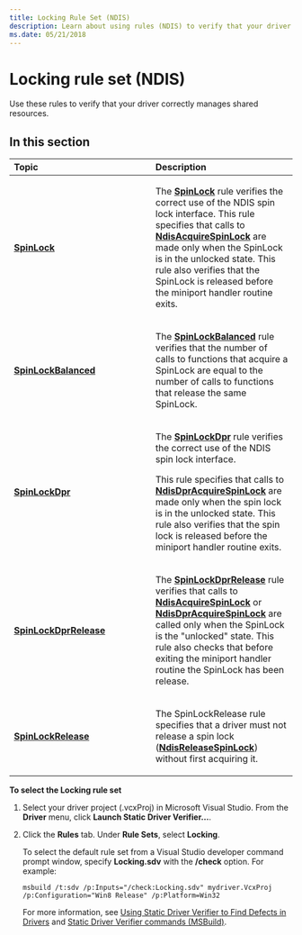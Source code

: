 ```yaml
---
title: Locking Rule Set (NDIS)
description: Learn about using rules (NDIS) to verify that your driver correctly manages shared resources, and how to select the Locking rule set.
ms.date: 05/21/2018
---
```


# Locking rule set (NDIS)


Use these rules to verify that your driver correctly manages shared resources.

## In this section


<table>
<colgroup>
<col width="50%" />
<col width="50%" />
</colgroup>
<thead>
<tr class="header">
<th align="left">Topic</th>
<th align="left">Description</th>
</tr>
</thead>
<tbody>
<tr class="odd">
<td align="left"><p><a href="ndis-spinlock.md" data-raw-source="[&lt;strong&gt;SpinLock&lt;/strong&gt;](ndis-spinlock.md)"><strong>SpinLock</strong></a></p></td>
<td align="left"><p>The <a href="ndis-spinlock.md" data-raw-source="[&lt;strong&gt;SpinLock&lt;/strong&gt;](ndis-spinlock.md)"><strong>SpinLock</strong></a> rule verifies the correct use of the NDIS spin lock interface. This rule specifies that calls to <a href="/windows-hardware/drivers/ddi/ndis/nf-ndis-ndisacquirespinlock" data-raw-source="[&lt;strong&gt;NdisAcquireSpinLock&lt;/strong&gt;](/windows-hardware/drivers/ddi/ndis/nf-ndis-ndisacquirespinlock)"><strong>NdisAcquireSpinLock</strong></a> are made only when the SpinLock is in the unlocked state. This rule also verifies that the SpinLock is released before the miniport handler routine exits.</p></td>
</tr>
<tr class="even">
<td align="left"><p><a href="ndis-spinlockbalanced.md" data-raw-source="[&lt;strong&gt;SpinLockBalanced&lt;/strong&gt;](ndis-spinlockbalanced.md)"><strong>SpinLockBalanced</strong></a></p></td>
<td align="left"><p>The <a href="ndis-spinlockbalanced.md" data-raw-source="[&lt;strong&gt;SpinLockBalanced&lt;/strong&gt;](ndis-spinlockbalanced.md)"><strong>SpinLockBalanced</strong></a> rule verifies that the number of calls to functions that acquire a SpinLock are equal to the number of calls to functions that release the same SpinLock.</p></td>
</tr>
<tr class="odd">
<td align="left"><p><a href="ndis-spinlockdpr.md" data-raw-source="[&lt;strong&gt;SpinLockDpr&lt;/strong&gt;](ndis-spinlockdpr.md)"><strong>SpinLockDpr</strong></a></p></td>
<td align="left"><p>The <a href="ndis-spinlockdpr.md" data-raw-source="[&lt;strong&gt;SpinLockDpr&lt;/strong&gt;](ndis-spinlockdpr.md)"><strong>SpinLockDpr</strong></a> rule verifies the correct use of the NDIS spin lock interface.</p>
<p>This rule specifies that calls to <a href="/windows-hardware/drivers/ddi/ndis/nf-ndis-ndisdpracquirespinlock" data-raw-source="[&lt;strong&gt;NdisDprAcquireSpinLock&lt;/strong&gt;](/windows-hardware/drivers/ddi/ndis/nf-ndis-ndisdpracquirespinlock)"><strong>NdisDprAcquireSpinLock</strong></a> are made only when the spin lock is in the unlocked state. This rule also verifies that the spin lock is released before the miniport handler routine exits.</p></td>
</tr>
<tr class="even">
<td align="left"><p><a href="ndis-spinlockdprrelease.md" data-raw-source="[&lt;strong&gt;SpinLockDprRelease&lt;/strong&gt;](ndis-spinlockdprrelease.md)"><strong>SpinLockDprRelease</strong></a></p></td>
<td align="left"><p>The <a href="ndis-spinlockdprrelease.md" data-raw-source="[&lt;strong&gt;SpinLockDprRelease&lt;/strong&gt;](ndis-spinlockdprrelease.md)"><strong>SpinLockDprRelease</strong></a> rule verifies that calls to <a href="/windows-hardware/drivers/ddi/ndis/nf-ndis-ndisacquirespinlock" data-raw-source="[&lt;strong&gt;NdisAcquireSpinLock&lt;/strong&gt;](/windows-hardware/drivers/ddi/ndis/nf-ndis-ndisacquirespinlock)"><strong>NdisAcquireSpinLock</strong></a> or <a href="/windows-hardware/drivers/ddi/ndis/nf-ndis-ndisdpracquirespinlock" data-raw-source="[&lt;strong&gt;NdisDprAcquireSpinLock&lt;/strong&gt;](/windows-hardware/drivers/ddi/ndis/nf-ndis-ndisdpracquirespinlock)"><strong>NdisDprAcquireSpinLock</strong></a> are called only when the SpinLock is the "unlocked" state. This rule also checks that before exiting the miniport handler routine the SpinLock has been release.</p></td>
</tr>
<tr class="odd">
<td align="left"><p><a href="ndis-spinlockrelease.md" data-raw-source="[&lt;strong&gt;SpinLockRelease&lt;/strong&gt;](ndis-spinlockrelease.md)"><strong>SpinLockRelease</strong></a></p></td>
<td align="left"><p>The SpinLockRelease rule specifies that a driver must not release a spin lock (<a href="/windows-hardware/drivers/ddi/ndis/nf-ndis-ndisreleasespinlock" data-raw-source="[&lt;strong&gt;NdisReleaseSpinLock&lt;/strong&gt;](/windows-hardware/drivers/ddi/ndis/nf-ndis-ndisreleasespinlock)"><strong>NdisReleaseSpinLock</strong></a>) without first acquiring it.</p></td>
</tr>
</tbody>
</table>

 

**To select the Locking rule set**

1.  Select your driver project (.vcxProj) in Microsoft Visual Studio. From the **Driver** menu, click **Launch Static Driver Verifier…**.

2.  Click the **Rules** tab. Under **Rule Sets**, select **Locking**.

    To select the default rule set from a Visual Studio developer command prompt window, specify **Locking.sdv** with the **/check** option. For example:

    ```
    msbuild /t:sdv /p:Inputs="/check:Locking.sdv" mydriver.VcxProj /p:Configuration="Win8 Release" /p:Platform=Win32
    ```

    For more information, see [Using Static Driver Verifier to Find Defects in Drivers](./using-static-driver-verifier-to-find-defects-in-drivers.md) and [Static Driver Verifier commands (MSBuild)](./-static-driver-verifier-commands--msbuild-.md).

